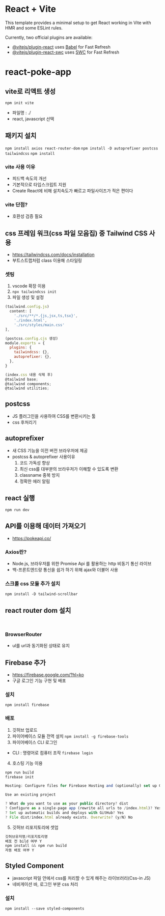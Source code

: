 # React + Vite

This template provides a minimal setup to get React working in Vite with HMR and some ESLint rules.

Currently, two official plugins are available:

- [@vitejs/plugin-react](https://github.com/vitejs/vite-plugin-react/blob/main/packages/plugin-react/README.md) uses [Babel](https://babeljs.io/) for Fast Refresh
- [@vitejs/plugin-react-swc](https://github.com/vitejs/vite-plugin-react-swc) uses [SWC](https://swc.rs/) for Fast Refresh
# react-poke-app

## vite로 리액트 생성
```npm init vite```
- 파일명 : ./
- react, javascript 선택

## 패키지 설치
```npm install axios react-router-dom```
```npm install -D autoprefixer postcss tailwindcss```
```npm install```

### vite 사용 이유
- 피드백 속도의 개선
- 기본적으로 타입스크립트 지원 
- Create React에 비해 설치속도가 빠르고 파일사이즈가 적은 편이다
### vite 단점?
- 호환성 검증 필요

## css 프레임 워크(css 파일 모음집) 중 Tailwind CSS 사용
- https://tailwindcss.com/docs/installation
- 부트스트랩처럼 class 이용해 스타일링
### 셋팅
1. vscode 확장 이용
2. ```npx tailwindcss init``` 
3. 파일 생성 및 설정

```javascript
(tailwind.config.js)
  content: [
    './src/**/*.{js,jsx,ts,tsx}',
    './index.html',
    './src/styles/main.css'
],
```
```javascript
(postcss.config.cjs 생성)
module.exports = {
  plugins: {
    tailwindcss: {},
    autoprefixer: {},
  },
}
```

```javascript
(index.css 내용 삭제 후)
@tailwind base;
@tailwind components;
@tailwind utilities;
```
## postcss
- JS 플러그인을 사용하여 CSS를 변환시키는 툴
- css 후처리기
## autoprefixer
- 새 CSS 기능을 이전 버전 브라우저에 제공
- postcss & autoprefixer 사용이유
  1. 코드 가독성 향상
  2. 최신 css를 대부분의 브라우저가 이해할 수 있도록 변환
  3. classname 중복 방지
  4. 정확한 에러 알림

## react 실행
```npm run dev```

## API를 이용해 데이터 가져오기
- https://pokeapi.co/

### Axios란?
- Node.js, 브라우저를 위한 Promise Api 를 활용하는 http 비동기 통신 라이브
- 백-프론트엔드랑 통신을 쉽가 하기 위해 ajax와 더불어 사용

### 스크롤 css 모듈 추가 설치
```npm install -D tailwind-scrollbar```

## react router dom 설치
``` ```
### BrowserRouter 
- ul를 url과 동기화된 상태로 유지

## Firebase 추가
- https://firebase.google.com/?hl=ko
- 구글 로그인 기능 구현 및 배포
### 설치
```npm install firebase```

### 배포
1. 깃허브 업로드
2. 파이어베이스 모듈 전역 설치
```npm install -g firebase-tools```
3. 파이어베이스 CLI 로그인
  - CLI : 명령어로 컴퓨터 조작
```firebase login```
4. 호스팅 기능 이용
```javascript
npm run build
firebase init 

Hosting: Configure files for Firebase Hosting and (optionally) set up GitHub Action deploys 

Use an existing project

? What do you want to use as your public directory? dist
? Configure as a single-page app (rewrite all urls to /index.html)? Yes
? Set up automatic builds and deploys with GitHub? Yes
? File dist/index.html already exists. Overwrite? (y/N) No
```
5. 깃허브 리포지토리에 셋업
```javascript 
깃허브유저명/리포지토리명 
배포 전 bild 여부 Y
npm install && npm run build
자동 배포 여부 Y
```

## Styled Component 
- javascript 파일 안에서 css를 처리할 수 있게 해주는 라이브러리(Css-in JS)
- 네비게이션 바, 로그인 부분 css 처리
### 설치
```npm install --save styled-components```
